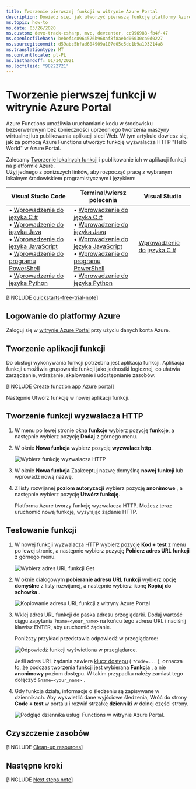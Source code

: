 ```yaml
---
title: Tworzenie pierwszej funkcji w witrynie Azure Portal
description: Dowiedz się, jak utworzyć pierwszą funkcję platformy Azure do wykonywania bezserwerowego przy użyciu witryny Azure Portal.
ms.topic: how-to
ms.date: 03/26/2020
ms.custom: devx-track-csharp, mvc, devcenter, cc996988-fb4f-47
ms.openlocfilehash: bebef4e8964576b968af8f8aebd06030ca0d0227
ms.sourcegitcommit: d59abc5bfad604909a107d05c5dc1b9a193214a8
ms.translationtype: MT
ms.contentlocale: pl-PL
ms.lasthandoff: 01/14/2021
ms.locfileid: "98222721"
---
```

# <a name="create-your-first-function-in-the-azure-portal"></a>Tworzenie pierwszej funkcji w witrynie Azure Portal

Azure Functions umożliwia uruchamianie kodu w środowisku bezserwerowym bez konieczności uprzedniego tworzenia maszyny wirtualnej lub publikowania aplikacji sieci Web. W tym artykule dowiesz się, jak za pomocą Azure Functions utworzyć funkcję wyzwalacza HTTP "Hello World" w Azure Portal.

Zalecamy [Tworzenie lokalnych funkcji](functions-develop-local.md) i publikowanie ich w aplikacji funkcji na platformie Azure.  
Użyj jednego z poniższych linków, aby rozpocząć pracę z wybranym lokalnym środowiskiem programistycznym i językiem:

| Visual Studio Code | Terminal/wiersz polecenia | Visual Studio |
| --- | --- | --- |
|  &bull;&nbsp;[Wprowadzenie do języka C #](./create-first-function-vs-code-csharp.md)<br/>&bull;&nbsp;[Wprowadzenie do języka Java](./create-first-function-vs-code-java.md)<br/>&bull;&nbsp;[Wprowadzenie do języka JavaScript](./create-first-function-vs-code-node.md)<br/>&bull;&nbsp;[Wprowadzenie do programu PowerShell](./create-first-function-vs-code-powershell.md)<br/>&bull;&nbsp;[Wprowadzenie do języka Python](./create-first-function-vs-code-python.md) |&bull;&nbsp;[Wprowadzenie do języka C #](./create-first-function-cli-csharp.md)<br/>&bull;&nbsp;[Wprowadzenie do języka Java](./create-first-function-cli-java.md)<br/>&bull;&nbsp;[Wprowadzenie do języka JavaScript](./create-first-function-cli-node.md)<br/>&bull;&nbsp;[Wprowadzenie do programu PowerShell](./create-first-function-cli-powershell.md)<br/>&bull;&nbsp;[Wprowadzenie do języka Python](./create-first-function-cli-python.md) | [Wprowadzenie do języka C #](functions-create-your-first-function-visual-studio.md) |

[!INCLUDE [quickstarts-free-trial-note](../../includes/quickstarts-free-trial-note.md)]

## <a name="sign-in-to-azure"></a>Logowanie do platformy Azure

Zaloguj się w [witrynie Azure Portal](https://portal.azure.com) przy użyciu danych konta Azure.

## <a name="create-a-function-app"></a>Tworzenie aplikacji funkcji

Do obsługi wykonywania funkcji potrzebna jest aplikacja funkcji. Aplikacja funkcji umożliwia grupowanie funkcji jako jednostki logicznej, co ułatwia zarządzanie, wdrażanie, skalowanie i udostępnianie zasobów.

[!INCLUDE [Create function app Azure portal](../../includes/functions-create-function-app-portal.md)]

Następnie Utwórz funkcję w nowej aplikacji funkcji.

## <a name="create-an-http-trigger-function"></a><a name="create-function"></a>Tworzenie funkcji wyzwalacza HTTP

1. W menu po lewej stronie okna **funkcje** wybierz pozycję **funkcje**, a następnie wybierz pozycję **Dodaj** z górnego menu. 
 
1. W oknie **Nowa funkcja** wybierz pozycję **wyzwalacz http**.

    ![Wybierz funkcję wyzwalacza HTTP](./media/functions-create-first-azure-function/function-app-select-http-trigger.png)

1. W oknie **Nowa funkcja** Zaakceptuj nazwę domyślną **nowej funkcji** lub wprowadź nową nazwę. 

1. Z listy rozwijanej **poziom autoryzacji** wybierz pozycję **anonimowe** , a następnie wybierz pozycję **Utwórz funkcję**.

    Platforma Azure tworzy funkcję wyzwalacza HTTP. Możesz teraz uruchomić nową funkcję, wysyłając żądanie HTTP.

## <a name="test-the-function"></a>Testowanie funkcji

1. W nowej funkcji wyzwalacza HTTP wybierz pozycję **Kod + test** z menu po lewej stronie, a następnie wybierz pozycję **Pobierz adres URL funkcji** z górnego menu.

    ![Wybierz adres URL funkcji Get](./media/functions-create-first-azure-function/function-app-select-get-function-url.png)

1. W oknie dialogowym **pobieranie adresu URL funkcji** wybierz opcję **domyślne** z listy rozwijanej, a następnie wybierz ikonę **Kopiuj do schowka** . 

    ![Kopiowanie adresu URL funkcji z witryny Azure Portal](./media/functions-create-first-azure-function/function-app-develop-tab-testing.png)

1. Wklej adres URL funkcji do paska adresu przeglądarki. Dodaj wartość ciągu zapytania `?name=<your_name>` na końcu tego adresu URL i naciśnij klawisz ENTER, aby uruchomić żądanie. 

    Poniższy przykład przedstawia odpowiedź w przeglądarce:

    ![Odpowiedź funkcji wyświetlona w przeglądarce.](./media/functions-create-first-azure-function/function-app-browser-testing.png)

    Jeśli adres URL żądania zawiera [klucz dostępu](functions-bindings-http-webhook-trigger.md#authorization-keys) ( `?code=...` ), oznacza to, że podczas tworzenia funkcji jest wybierana **Funkcja** , a nie **anonimowy** poziom dostępu. W takim przypadku należy zamiast tego dołączyć `&name=<your_name>` .

1. Gdy funkcja działa, informacje o śledzeniu są zapisywane w dziennikach. Aby wyświetlić dane wyjściowe śledzenia, Wróć do strony **Code + test** w portalu i rozwiń strzałkę **dzienniki** w dolnej części strony.

   ![Podgląd dziennika usługi Functions w witrynie Azure Portal.](./media/functions-create-first-azure-function/function-view-logs.png)

## <a name="clean-up-resources"></a>Czyszczenie zasobów

[!INCLUDE [Clean-up resources](../../includes/functions-quickstart-cleanup.md)]

## <a name="next-steps"></a>Następne kroki

[!INCLUDE [Next steps note](../../includes/functions-quickstart-next-steps.md)]
